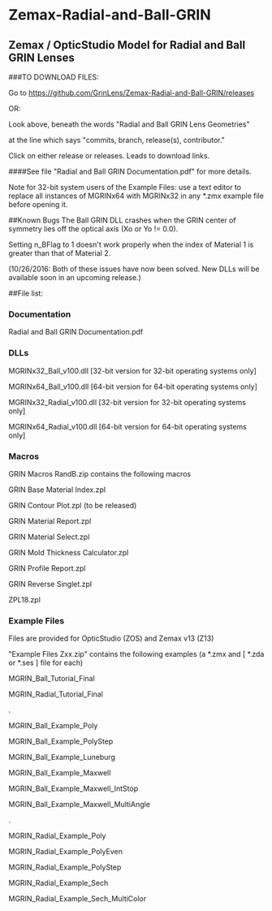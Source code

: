 # Zemax-Radial-and-Ball-GRIN
## Zemax / OpticStudio Model for Radial and Ball GRIN Lenses

###TO DOWNLOAD FILES:

Go to https://github.com/GrinLens/Zemax-Radial-and-Ball-GRIN/releases

OR:

Look above, beneath the words "Radial and Ball GRIN Lens Geometries"

at the line which says "commits, branch, release(s), contributor."

Click on either release or releases.  Leads to download links.

####See file "Radial and Ball GRIN Documentation.pdf" for more details.

Note for 32-bit system users of the Example Files: use a text editor to replace all instances of MGRINx64 with MGRINx32 in any *.zmx example file before opening it.

##Known Bugs
The Ball GRIN DLL crashes when the GRIN center of symmetry lies off the optical axis (Xo or Yo !=  0.0).

Setting n_BFlag to 1 doesn't work properly when the index of Material 1 is greater than that of Material 2.

(10/26/2016: Both of these issues have now been solved.  New DLLs will be available soon in an upcoming release.)

##File list:
### Documentation
Radial and Ball GRIN Documentation.pdf

### DLLs
MGRINx32_Ball_v100.dll [32-bit version for 32-bit operating systems only]

MGRINx64_Ball_v100.dll [64-bit version for 64-bit operating systems only]

MGRINx32_Radial_v100.dll [32-bit version for 32-bit operating systems only]

MGRINx64_Radial_v100.dll [64-bit version for 64-bit operating systems only]

### Macros
GRIN Macros RandB.zip contains the following macros

GRIN Base Material Index.zpl

GRIN Contour Plot.zpl (to be released)

GRIN Material Report.zpl

GRIN Material Select.zpl

GRIN Mold Thickness Calculator.zpl

GRIN Profile Report.zpl

GRIN Reverse Singlet.zpl

ZPL18.zpl

### Example Files
Files are provided for OpticStudio (ZOS) and Zemax v13 (Z13)

"Example Files Zxx.zip" contains the following examples (a *.zmx and [ *.zda or *.ses ] file for each)

MGRIN_Ball_Tutorial_Final

MGRIN_Radial_Tutorial_Final

.


MGRIN_Ball_Example_Poly

MGRIN_Ball_Example_PolyStep 

MGRIN_Ball_Example_Luneburg 

MGRIN_Ball_Example_Maxwell

MGRIN_Ball_Example_Maxwell_IntStop

MGRIN_Ball_Example_Maxwell_MultiAngle

.

MGRIN_Radial_Example_Poly

MGRIN_Radial_Example_PolyEven

MGRIN_Radial_Example_PolyStep

MGRIN_Radial_Example_Sech

MGRIN_Radial_Example_Sech_MultiColor



